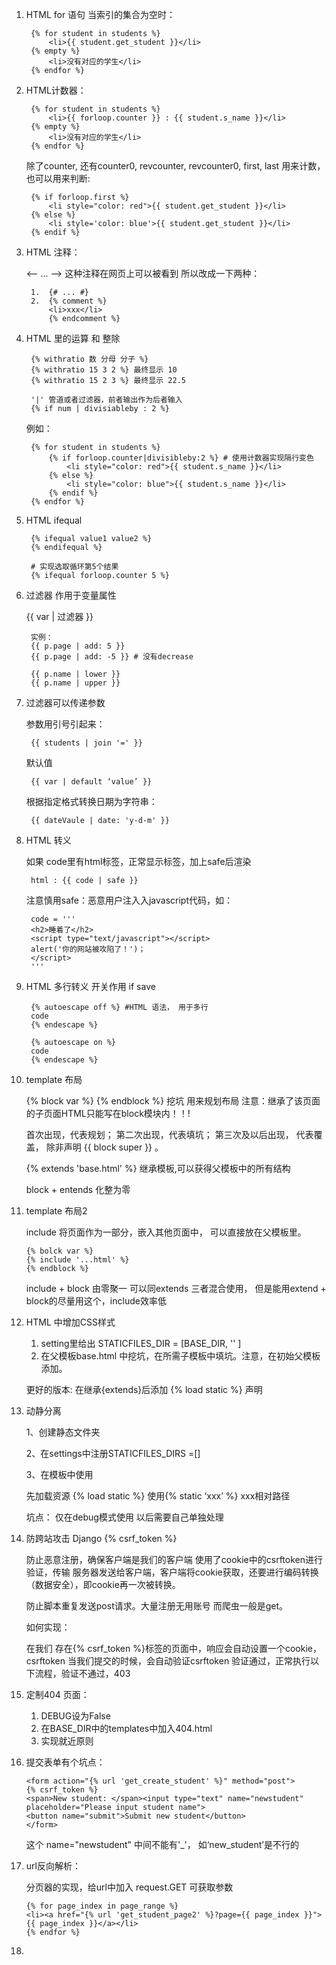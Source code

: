1. HTML for 语句 当索引的集合为空时： 

        {% for student in students %}
            <li>{{ student.get_student }}</li>
        {% empty %}
            <li>没有对应的学生</li>
        {% endfor %}
        
2. HTML计数器：

        {% for student in students %}
            <li>{{ forloop.counter }} : {{ student.s_name }}</li>
        {% empty %}
            <li>没有对应的学生</li>
        {% endfor %}

    除了counter, 还有counter0, revcounter, revcounter0, first, last 用来计数，也可以用来判断:

        {% if forloop.first %}
            <li style="color: red">{{ student.get_student }}</li>
        {% else %}
            <li style='color: blue'>{{ student.get_student }}</li>
        {% endif %}
        
3. HTML 注释：

    <-- ... --> 这种注释在网页上可以被看到
    所以改成一下两种：
    
        1.  {# ... #}
        2.  {% comment %}
            <li>xxx</li>
            {% endcomment %}
            
4. HTML 里的运算 和 整除

        {% withratio 数 分母 分子 %}
        {% withratio 15 3 2 %} 最终显示 10
        {% withratio 15 2 3 %} 最终显示 22.5
        
        '|' 管道或者过滤器，前者输出作为后者输入
        {% if num | divisiableby : 2 %} 

    例如： 
    
        {% for student in students %}
            {% if forloop.counter|divisibleby:2 %} # 使用计数器实现隔行变色
                <li style="color: red">{{ student.s_name }}</li>
            {% else %}
                <li style="color: blue">{{ student.s_name }}</li>
            {% endif %}
        {% endfor %}
        
5. HTML ifequal 

        {% ifequal value1 value2 %} 
        {% endifequal %}
        
        # 实现选取循环第5个结果
        {% ifequal forloop.counter 5 %} 
        
6. 过滤器 作用于变量属性

    {{ var | 过滤器 }}

        实例：
        {{ p.page | add: 5 }}
        {{ p.page | add: -5 }} # 没有decrease
        
        {{ p.name | lower }} 
        {{ p.name | upper }}
        
7. 过滤器可以传递参数

    参数用引号引起来： 

        {{ students | join '=' }}

    默认值 

        {{ var | default ‘value’ }}

    根据指定格式转换日期为字符串：
    
        {{ dateVaule | date: 'y-d-m' }}
        
8. HTML 转义

    如果 code里有html标签，正常显示标签，加上safe后渲染
        
        html : {{ code | safe }} 

    注意慎用safe：恶意用户注入入javascript代码，如：
    
        code = '''
        <h2>睡着了</h2>
        <script type="text/javascript"></script>
        alert('你的网站被攻陷了！')；
        </script>
        '''

9. HTML 多行转义 开关作用  if save

        {% autoescape off %} #HTML 语法， 用于多行
        code
        {% endescape %}
        
        {% autoescape on %} 
        code
        {% endescape %}
        
10. template 布局

    {% block var %}
    {% endblock %} 挖坑 用来规划布局 
    注意：继承了该页面的子页面HTML只能写在block模块内！！!
    
    首次出现，代表规划； 第二次出现，代表填坑； 第三次及以后出现， 代表覆盖，
    除非声明 {{ block super }} 。
    
    {% extends 'base.html' %} 继承模板,可以获得父模板中的所有结构
    
    block + entends 化整为零
    
11. template 布局2

    include 将页面作为一部分，嵌入其他页面中， 可以直接放在父模板里。
    
        {% bolck var %}
        {% include '...html' %}
        {% endblock %}

    include + block 由零聚一
    可以同extends 三者混合使用， 但是能用extend + block的尽量用这个，include效率低
    
12. HTML 中增加CSS样式

    1. setting里给出 STATICFILES_DIR = [BASE_DIR, '' ]
    2. 在父模板base.html 中挖坑，在所需子模板中填坑。注意，在初始父模板添加。
    <link rel="stylesheet" href="/static/css/home_mine.css">

    更好的版本:
    在继承{extends}后添加 {% load static %} 声明
    <link rel="stylesheet" href={% static "css/home_mine.css" %}>
    
13. 动静分离

    1、创建静态文件夹
    
    2、在settings中注册STATICFILES_DIRS =[]
    
    3、在模板中使用
    
    先加载资源 {% load static %}
    使用{% static ‘xxx’ %} xxx相对路径
    
    坑点：
    仅在debug模式使用
    以后需要自己单独处理
    
14. 防跨站攻击 Django {% csrf_token %}

    防止恶意注册，确保客户端是我们的客户端
    使用了cookie中的csrftoken进行验证，传输
    服务器发送给客户端，客户端将cookie获取，还要进行编码转换（数据安全），即cookie再一次被转换。
    
    防止脚本重复发送post请求。大量注册无用账号
    而爬虫一般是get。
    
    如何实现：
    
    在我们 存在{% csrf_token %}标签的页面中，响应会自动设置一个cookie，csrftoken
    当我们提交的时候，会自动验证csrftoken
    验证通过，正常执行以下流程，验证不通过，403
    
15. 定制404 页面：

    1. DEBUG设为False
    2. 在BASE_DIR中的templates中加入404.html
    3. 实现就近原则
    
16. 提交表单有个坑点：

        <form action="{% url 'get_create_student' %}" method="post">
        {% csrf_token %}
        <span>New student: </span><input type="text" name="newstudent" placeholder="Please input student name">
        <button name="submit">Submit new student</button>
        </form>

    这个 name="newstudent" 中间不能有'_'， 如‘new_student’是不行的
    
17. url反向解析：

    分页器的实现，给url中加入 request.GET 可获取参数

        {% for page_index in page_range %}
        <li><a href="{% url 'get_student_page2' %}?page={{ page_index }}">{{ page_index }}</a></li>
        {% endfor %}
        
18. 